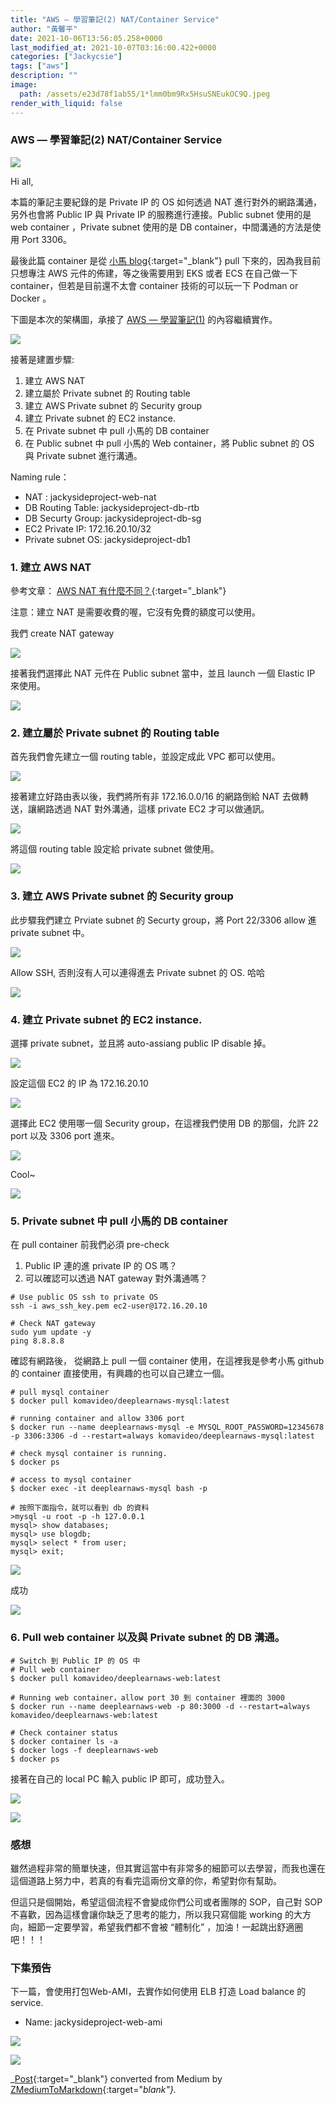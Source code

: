 ```yaml
---
title: "AWS — 學習筆記(2) NAT/Container Service"
author: "黃馨平"
date: 2021-10-06T13:56:05.258+0000
last_modified_at: 2021-10-07T03:16:00.422+0000
categories: ["Jackycsie"]
tags: ["aws"]
description: ""
image:
  path: /assets/e23d78f1ab55/1*lmm0bm9Rx5HsuSNEukOC9Q.jpeg
render_with_liquid: false
---
```


### AWS — 學習筆記\(2\) NAT/Container Service


![](/assets/e23d78f1ab55/1*lmm0bm9Rx5HsuSNEukOC9Q.jpeg)


Hi all,

本篇的筆記主要紀錄的是 Private IP 的 OS 如何透過 NAT 進行對外的網路溝通，另外也會將 Public IP 與 Private IP 的服務進行連接。Public subnet 使用的是 web container ，Private subnet 使用的是 DB container，中間溝通的方法是使用 Port 3306。

最後此篇 container 是從 [小馬 blog](https://github.com/komavideo/LearnAWS){:target="_blank"} pull 下來的，因為我目前只想專注 AWS 元件的佈建，等之後需要用到 EKS 或者 ECS 在自己做一下 container，但若是目前還不太會 container 技術的可以玩一下 Podman or Docker 。

下圖是本次的架構圖，承接了 [AWS — 學習筆記\(1\)](../ea5e5f56d936/) 的內容繼續實作。


![](/assets/e23d78f1ab55/1*xpRsUMdp97L5f3-J8S2Dxg.png)


接著是建置步驟:
1. 建立 AWS NAT
2. 建立屬於 Private subnet 的 Routing table
3. 建立 AWS Private subnet 的 Security group
4. 建立 Private subnet 的 EC2 instance\.
5. 在 Private subnet 中 pull 小馬的 DB container
6. 在 Public subnet 中 pull 小馬的 Web container，將 Public subnet 的 OS 與 Private subnet 進行溝通。


Naming rule：
- NAT : jackysideproject\-web\-nat
- DB Routing Table: jackysideproject\-db\-rtb
- DB Securty Group: jackysideproject\-db\-sg
- EC2 Private IP: 172\.16\.20\.10/32
- Private subnet OS: jackysideproject\-db1

### 1\. 建立 AWS NAT

參考文章： [AWS NAT 有什麼不同？](https://docs.aws.amazon.com/zh_tw/vpc/latest/userguide/vpc-nat-gateway.html){:target="_blank"}

注意：建立 NAT 是需要收費的喔，它沒有免費的額度可以使用。

我們 create NAT gateway


![](/assets/e23d78f1ab55/1*reobseylMVviYA83R4_6nQ.png)


接著我們選擇此 NAT 元件在 Public subnet 當中，並且 launch 一個 Elastic IP 來使用。


![](/assets/e23d78f1ab55/1*B5AUnM7SeNycdVpeBf7Xpg.png)

### 2\. 建立屬於 Private subnet 的 Routing table

首先我們會先建立一個 routing table，並設定成此 VPC 都可以使用。


![](/assets/e23d78f1ab55/1*UJ7_R-A1ATj5Xh91iF0b9g.png)


接著建立好路由表以後，我們將所有非 172\.16\.0\.0/16 的網路倒給 NAT 去做轉送，讓網路透過 NAT 對外溝通，這樣 private EC2 才可以做通訊。


![](/assets/e23d78f1ab55/1*ooLeqeDgVGugv8MPmmfrow.png)


將這個 routing table 設定給 private subnet 做使用。


![](/assets/e23d78f1ab55/1*LlhoJKPxtE8Vm3EEgEK7gQ.png)

### 3\. 建立 AWS Private subnet 的 Security group

此步驟我們建立 Prviate subnet 的 Securty group，將 Port 22/3306 allow 進 private subnet 中。


![](/assets/e23d78f1ab55/1*mIchaadZhKp_qbsLMYcEmg.png)


Allow SSH, 否則沒有人可以連得進去 Private subnet 的 OS\. 哈哈


![](/assets/e23d78f1ab55/1*d6DvYIGw85lWRDAfIrC4rg.png)

### 4\. 建立 Private subnet 的 EC2 instance\.

選擇 private subnet，並且將 auto\-assiang public IP disable 掉。


![](/assets/e23d78f1ab55/1*E6W0dyILGYClsBgzlokAqg.png)


設定這個 EC2 的 IP 為 172\.16\.20\.10


![](/assets/e23d78f1ab55/1*A5GsXRKcCmqAdalGCMuiRw.png)


選擇此 EC2 使用哪一個 Security group，在這裡我們使用 DB 的那個，允許 22 port 以及 3306 port 進來。


![](/assets/e23d78f1ab55/1*b77eAAVfYzHOVC-RUAFkDw.png)


Cool~


![](/assets/e23d78f1ab55/1*mOHeEJTTCod4TIzzLyxxSQ.png)

### 5\. Private subnet 中 pull 小馬的 DB container

在 pull container 前我們必須 pre\-check
1. Public IP 連的進 private IP 的 OS 嗎？
2. 可以確認可以透過 NAT gateway 對外溝通嗎？

```
# Use public OS ssh to private OS
ssh -i aws_ssh_key.pem ec2-user@172.16.20.10

# Check NAT gateway
sudo yum update -y
ping 8.8.8.8
```

確認有網路後， 從網路上 pull 一個 container 使用，在這裡我是參考小馬 github 的 container 直接使用，有興趣的也可以自己建立一個。
```
# pull mysql container 
$ docker pull komavideo/deeplearnaws-mysql:latest

# running container and allow 3306 port
$ docker run --name deeplearnaws-mysql -e MYSQL_ROOT_PASSWORD=12345678 -p 3306:3306 -d --restart=always komavideo/deeplearnaws-mysql:latest

# check mysql container is running.
$ docker ps

# access to mysql container
$ docker exec -it deeplearnaws-mysql bash -p

# 按照下面指令，就可以看到 db 的資料
>mysql -u root -p -h 127.0.0.1
mysql> show databases;
mysql> use blogdb;
mysql> select * from user;
mysql> exit;
```


![](/assets/e23d78f1ab55/1*sPVoATVDqtsNdRsIq8VWtw.png)


成功


![](/assets/e23d78f1ab55/1*VS8rcci3MSadEqZNRH_78g.png)

### 6\. Pull web container 以及與 Private subnet 的 DB 溝通。
```
# Switch 到 Public IP 的 OS 中
# Pull web container
$ docker pull komavideo/deeplearnaws-web:latest

# Running web container，allow port 30 到 container 裡面的 3000
$ docker run --name deeplearnaws-web -p 80:3000 -d --restart=always komavideo/deeplearnaws-web:latest

# Check container status
$ docker container ls -a
$ docker logs -f deeplearnaws-web
$ docker ps
```

接著在自己的 local PC 輸入 public IP 即可，成功登入。


![](/assets/e23d78f1ab55/1*hQI5U5Z0FCss74p6i1w5sA.png)



![](/assets/e23d78f1ab55/1*b0_1O9aWaLqEzGtFotBCkg.png)

### 感想

雖然過程非常的簡單快速，但其實這當中有非常多的細節可以去學習，而我也還在這個道路上努力中，若真的有看完這兩份文章的你，希望對你有幫助。

但這只是個開始，希望這個流程不會變成你們公司或者團隊的 SOP，自己對 SOP不喜歡，因為這樣會讓你缺乏了思考的能力，所以我只寫個能 working 的大方向，細節一定要學習，希望我們都不會被 “體制化” ，加油！一起跳出舒適圈吧！！！
### 下集預告

下一篇，會使用打包Web\-AMI，去實作如何使用 ELB 打造 Load balance 的 service\.
- Name: jackysideproject\-web\-ami



![](/assets/e23d78f1ab55/1*BHg9StnFI0AYxcNv1Yacyg.png)



![](/assets/e23d78f1ab55/1*-dMz7s4qFL-FWNZYxutcdg.png)




_[Post](https://medium.com/jacky-life/aws-%E5%AD%B8%E7%BF%92%E7%AD%86%E8%A8%98-2-nat-container-service-e23d78f1ab55){:target="_blank"} converted from Medium by [ZMediumToMarkdown](https://github.com/ZhgChgLi/ZMediumToMarkdown){:target="_blank"}._
